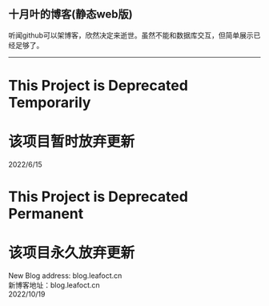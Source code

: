 ## 十月叶的博客(静态web版) 
听闻github可以架博客，欣然决定来逝世。虽然不能和数据库交互，但简单展示已经足够了。

---
# This Project is **Deprecated** Temporarily
# 该项目暂时放弃更新
2022/6/15

# This Project is Deprecated **Permanent** 
# 该项目永久放弃更新
New Blog address: blog.leafoct.cn<br>
新博客地址：blog.leafoct.cn<br>
2022/10/19
